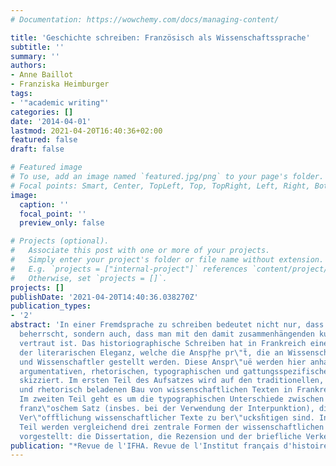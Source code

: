 ```yaml
---
# Documentation: https://wowchemy.com/docs/managing-content/

title: 'Geschichte schreiben: Französisch als Wissenschaftssprache'
subtitle: ''
summary: ''
authors:
- Anne Baillot
- Franziska Heimburger
tags:
- '"academic writing"'
categories: []
date: '2014-04-01'
lastmod: 2021-04-20T16:40:36+02:00
featured: false
draft: false

# Featured image
# To use, add an image named `featured.jpg/png` to your page's folder.
# Focal points: Smart, Center, TopLeft, Top, TopRight, Left, Right, BottomLeft, Bottom, BottomRight.
image:
  caption: ''
  focal_point: ''
  preview_only: false

# Projects (optional).
#   Associate this post with one or more of your projects.
#   Simply enter your project's folder or file name without extension.
#   E.g. `projects = ["internal-project"]` references `content/project/deep-learning/index.md`.
#   Otherwise, set `projects = []`.
projects: []
publishDate: '2021-04-20T14:40:36.038270Z'
publication_types:
- '2'
abstract: 'In einer Fremdsprache zu schreiben bedeutet nicht nur, dass man diese Sprache
  beherrscht, sondern auch, dass man mit den damit zusammenhängenden kulturellen Codes
  vertraut ist. Das historiographische Schreiben hat in Frankreich eine lange Tradition
  der literarischen Eleganz, welche die Anspŗ̈he pr\"ẗ, die an Wissenschaftlerinnen
  und Wissenschaftler gestellt werden. Diese Anspr\"uë werden hier anhand von exemplarischen
  argumentativen, rhetorischen, typographischen und gattungsspezifischen Aspekten
  skizziert. Im ersten Teil des Aufsatzes wird auf den traditionellen, dreiteiligen
  und rhetorisch beladenen Bau von wissenschaftlichen Texten in Frankreich eingegangen.
  Im zweiten Teil geht es um die typographischen Unterschiede zwischen deutschem und
  franz\"osc̈hem Satz (insbes. bei der Verwendung der Interpunktion), die bei der
  Ver\"offẗlichung wissenschaftlicher Texte zu ber\"ucksḧtigen sind. In einem letzten
  Teil werden vergleichend drei zentrale Formen der wissenschaftlichen Textproduktion
  vorgestellt: die Dissertation, die Rezension und der briefliche Verkehr.'
publication: "*Revue de l'IFHA. Revue de l'Institut français d'histoire en Allemagne*"
---
```

